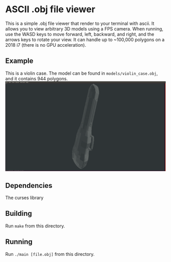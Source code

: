# ASCII .obj file viewer
This is a simple .obj file viewer that render to your terminal with ascii. It allows you to view arbitrary 3D models using a FPS camera. When running, use the WASD keys to move forward, left, backward, and right, and the arrows keys to rotate your view.
It can handle up to ~100,000 polygons on a 2018 i7 (there is no GPU acceleration).

## Example
This is a violin case. The model can be found in `models/violin_case.obj`, and it contains 944 polygons.
![Image of Violin Case](https://raw.githubusercontent.com/fingoldin/3dascii/master/examples/violin.png)

## Dependencies
The curses library

## Building
Run `make` from this directory.

## Running
Run `./main [file.obj]` from this directory.
